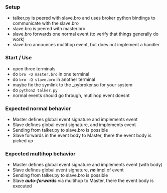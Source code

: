### Setup

- talker.py is peered with slave.bro and uses broker python bindings to communicate with the slave.bro
- slave.bro is peered with master.bro
- slave.bro forwards one normal event (to verify that things generally do work)
- slave.bro announces multihop event, but does not implement a handler

### Start / Use

- open three terminals
- do `bro -Q master.bro` in one terminal
- do `bro -Q slave.bro` in another terminal
- maybe fix the symlink to the _pybroker.so for your system
- do `python2 talker.py`
- normal events should go through, mutlihop event doesnt

### Expected normal behavior

- Master defines global event signature and implements event
- Slave defines global event signature, and implements event
- Sending from talker.py to slave.bro is possible
- Slave forwards in the event body to Master, there the event body is picked up


### Expected multihop behavior

- Master defines global event signature and implements event (with body)
- Slave defines global event signature, **_no_** impl of event
- Sending from talker.py to slave.bro is possible
- Slave **_auto-forwards_** via multihop to Master, there the event body is executed